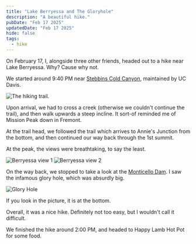 ```yaml
---
title: "Lake Berryessa and The Gloryhole"
description: "A beautiful hike."
pubDate: "Feb 17 2025"
updatedDate: "Feb 17 2025"
hide: false
tags:
  - hike
---
```


On February 17, I, alongside three other friends, headed out to a hike near Lake Berryessa. Why? Cause why not. 

We started around 9:40 PM near [Stebbins Cold Canyon](https://naturalreserves.ucdavis.edu/stebbins-cold-canyon), maintained by UC Davis. 

![The hiking trail.](/stebbins-cold-canyon-reserve.png)

Upon arrival, we had to cross a creek (otherwise we couldn't continue the trail), and then walk upwards a steep incline. It sort-of reminded me of Mission Peak down in Fremont. 

At the trail head, we followed the trail which arrives to Annie's Junction from the bottom, and then continued our way back through the 1st summit. 

At the peak, the views were breathtaking, to say the least.

![Berryessa view 1](/berryessa_1.jpeg)
![Berryessa view 2](/berryessa_2.jpeg)

On the way back, we stopped to take a look at the [Monticello Dam](https://en.wikipedia.org/wiki/Monticello_Dam). I saw the infamous glory hole, which was absurdly big.

![Glory Hole](/glory_hole.jpeg)

If you look in the picture, it is at the bottom.

Overall, it was a nice hike. Definitely not too easy, but I wouldn't call it difficult. 

We finished the hike around 2:00 PM, and headed to Happy Lamb Hot Pot for some food.
